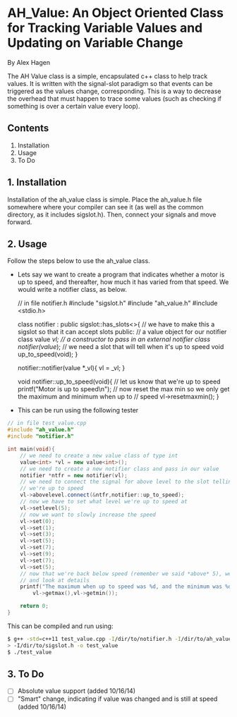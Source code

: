 # AH_Value: An Object Oriented Class for Tracking Variable Values and Updating on Variable Change

By Alex Hagen

The AH Value class is a simple, encapsulated c++ class to help track values.  It is written with the signal-slot paradigm so that events can be triggered as the values change, corresponding.  This is a way to decrease the overhead that must happen to trace some values (such as checking if something is over a certain value every loop).

## Contents
1. Installation
2. Usage
3. To Do

## 1. Installation
Installation of the ah_value class is simple.  Place the ah_value.h file somewhere where your compiler can see it (as well as the common directory, as it includes sigslot.h).  Then, connect your signals and move forward.

## 2. Usage
Follow the steps below to use the ah_value class.

* Lets say we want to create a program that indicates whether a motor is up to speed, and thereafter, how much it has varied from that speed.  We would write a notifier class, as below.

    // in file notifier.h
    #include "sigslot.h"
    #include "ah_value.h"
    #include <stdio.h>
    
    class notifier : public sigslot::has_slots<>{
    				 // we have to make this a sigslot so that it can accept slots
    public:
    	// a value object for our notifier class
    	value<int> *vl;
    	// a constructor to pass in an external notifier class
    	notifier(value<int>*);
    	// we need a slot that will tell when it's up to speed
    	void up_to_speed(void);
    }
    
    notifier::notifier(value<int> *_vl){
    	vl = _vl;
    }
    
    void notifier::up_to_speed(void){
    	// let us know that we're up to speed
    	printf("Motor is up to speed\n");
    	// now reset the max min so we only get the maximum and minimum when up to 
    	// speed
    	vl->resetmaxmin();
    }

* This can be run using the following tester

```c++
// in file test_value.cpp
#include "ah_value.h"
#include "notifier.h"

int main(void){
	// we need to create a new value class of type int
	value<int> *vl = new value<int>();
	// we need to create a new notifier class and pass in our value
	notifier *ntfr = new notifier(vl);
	// we need to connect the signal for above level to the slot telling us
	// we're up to speed
	vl->abovelevel.connect(&ntfr,notifier::up_to_speed);
	// now we have to set what level we're up to speed at
	vl->setlevel(5);
	// now we want to slowly increase the speed
	vl->set(0);
	vl->set(1);
	vl->set(3);
	vl->set(5);
	vl->set(7);
	vl->set(9);
	vl->set(7);
	vl->set(5);
	// now that we're back below speed (remember we said *above* 5), we can end 
	// and look at details
	printf("The maximum when up to speed was %d, and the minimum was %d.\n", \
		vl->getmax(),vl->getmin());

	return 0;
}
```

This can be compiled and run using:

```bash
$ g++ -std=c++11 test_value.cpp -I/dir/to/notifier.h -I/dir/to/ah_value.h \
> -I/dir/to/sigslot.h -o test_value
$ ./test_value
```

## 3. To Do
- [ ] Absolute value support (added 10/16/14)
- [ ] "Smart" change, indicating if value was changed and is still at speed (added 10/16/14)